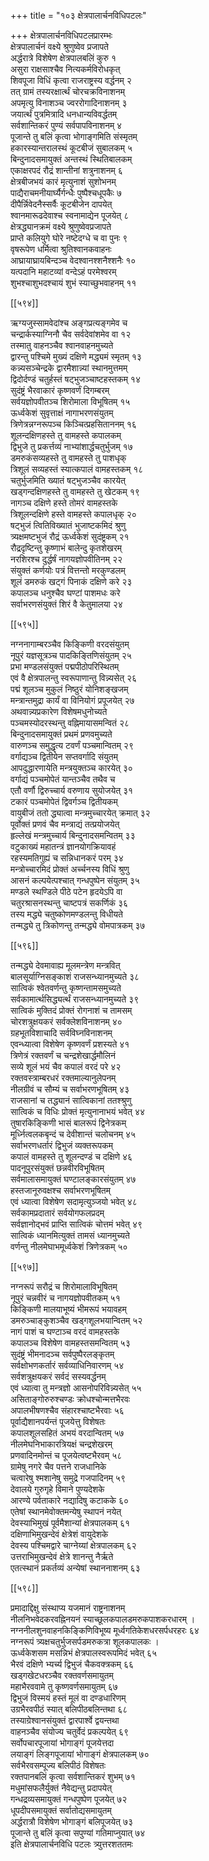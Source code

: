 +++
title = "१०३ क्षेत्रपालार्चनविधिपटलः"

+++
क्षेत्रपालार्चनविधिपटलप्रारम्भः  
क्षेत्रपालार्चनं वक्ष्ये श्रुणुष्वेव प्रजापते  
अर्द्धरात्रे विशेषेण क्षेत्रपालबलिं कुरु १  
असुरा राक्षसाश्चैव नित्यकर्मविरोधकृत्  
शिवपूजा विधिं कृत्वा राजराष्ट्रस्य वर्द्धनम् २  
तत् ग्रामं तस्यरक्षार्त्थं चोरचक्रविनाशनम्  
अपमृत्यु विनाशञ्च ज्वररोगादिनाशनम् ३  
जयार्त्थं पुत्रमित्रादि धनधान्यविवर्द्धतम्  
सर्वशान्तिकरं पुण्यं सर्वपापविनाशनम् ४  
पूजान्ते तु बलिं कृत्वा भोगाङ्गमिति संस्मृतम्  
हकारस्यान्तरालस्थं कूटबीजं सुबालकम् ५  
बिन्दुनादसमायुक्तं अन्तस्थं स्थितिबालकम्  
एकाक्षरपदं रौद्रं शान्तीनां शत्रुनाशनम् ६  
क्षेत्रबीजभयं कारं मृत्युनाशं सुशोभनम्  
पाद्यैराचमनीयार्घ्यैर्गन्धैः पुष्पैश्चधूपकैः ७  
दीपैर्न्निवेदनैस्सर्वैः कूटबीजेन दापयेत्  
श्वानमारूढदेवाश्च स्वनामाद्येन पूजयेत् ८  
क्षेत्रद्ध्यानक्रमं वक्ष्ये श्रुणुष्वेवप्रजापते  
प्राप्ते कलियुगे घोरे नष्टेदग्धे च वा पुनः ९  
वृषरूपेण धर्मित्वा श्रुतिश्वानकवाहनः  
आघ्रायाघ्रायबिन्दञ्च वेदश्वानश्शनैश्शनैः १०  
यत्पदानि महाटव्यां वन्देऽहं परमेश्वरम्  
शुभश्चाशुभदश्चायं शुभं स्याच्छुभवाहनम् ११  

[[५९४]]  

ऋग्यजुस्सामवेदांश्च अङ्गप्रत्यङ्गमेव च  
चन्द्रार्कस्याग्निनौ चैव सर्वदेवांशमेव वा १२  
तस्मातु वाहनञ्चैव श्वानवाहनमुच्यते  
द्वारन्तु पश्चिमे मुख्यं दक्षिणे मद्ध्यमं स्मृतम् १३  
कन्न्यसञ्चेन्द्रके द्वारमैशान्न्यां स्थानमुत्तमम्  
द्विदोर्दण्डं चतुर्हस्तं षट्भुजञ्चाष्टहस्तकम् १४  
सुदंष्ट्रं भैरवाकारं कृष्णवर्णं दिगम्बरम्  
सर्वयज्ञोपवीतञ्च शिरोमाला विभूषितम् १५  
ऊर्ध्वकेशं सुवृत्ताक्षं नागाभरणसंयुतम्  
त्रिणेत्रन्नग्नरूपञ्च किञ्चित्प्रहसिताननम् १६  
शूलन्दक्षिणहस्ते तु वामहस्ते कपालकम्  
द्विभुजे तु प्रकर्त्तव्यं नाभ्यांशार्द्धचतुर्भुजम् १७  
डमरुकंसव्यहस्ते तु वामहस्ते तु पाशधृक्  
त्रिशूलं सव्यहस्तं स्यात्कपालं वामहस्तकम् १८  
चतुर्भुजमिति ख्यातं षट्भुजञ्चैव कारयेत्  
खड्गन्दक्षिणहस्ते तु वामहस्ते तु खेटकम् १९  
नागञ्च दक्षिणे हस्ते तोमरं वामहस्तके  
त्रिशूलन्दक्षिणे हस्ते वामहस्ते कपालधृक् २०  
षट्भुजं त्वितिविख्यातं भुजाष्टकमिदं श्रुणु  
त्र्यक्षमष्टभुजं रौद्रं ऊर्ध्वकेशं सुदंष्ट्रकम् २१  
रौद्रदृष्टिन्तु कृष्णाभं बालेन्दु कृतशेखरम्  
नरशिरश्च दुर्द्धर्षं नागयज्ञोपवीतिनम् २२  
संयुक्तं कर्णयोः पत्रं वित्तन्तो मरकुण्डलम्  
शूलं डमरुकं खट्गं पिनाकं दक्षिणे करे २३  
कपालञ्च धनुश्चैव घण्टां पाशमधः करे  
सर्वाभरणसंयुक्तं शिरं वै केतुमालया २४  

[[५९५]]  

नग्ननागाम्बरञ्चैव किङ्किणी वरदसंयुतम्  
नूपुरं यज्ञसूत्रञ्च पादकिङ्तिणिसंयुतम् २५  
प्रभा मण्डलसंयुक्तं पद्मपीठोपरिस्थितम्  
एवं वै क्षेत्रपालन्तु स्वरूपाणान्तु विन्न्यसेत् २६  
पद्मं शूलञ्च मुकुलं निष्ठुरं योनिशङ्खजम्  
मन्त्रान्तमुद्रा कार्यं वा विनियोगं प्रपूजयेत् २७  
अथवान्न्यप्रकारेण विशेषमधुनोच्यते  
पञ्चमस्योदरस्थन्तु वह्निमायासमन्वितं २८  
बिन्दुनादसमायुक्तं प्रथमं प्रणवमुच्यते  
वारुणञ्च समुद्धृत्य टवर्णं पञ्चमान्वितम् २९  
वर्गाद्यञ्च द्वितीयेन सप्तवर्गादि संयुतम्  
आपदुद्धारणायेति मन्त्रयुक्तञ्च कारयेत् ३०  
वर्गाद्यं पञ्चमोपेतं यान्तञ्चैव तथैव च  
एतौ वर्णौ द्विरुच्चार्य वरुणाय सुयोजयेत् ३१  
टकारं पञ्चमोपेतं द्विवर्गञ्च द्वितीयकम्  
वायुबीजं ततो द्ध्यात्वा मन्त्रमुच्चारयेत् क्रमात् ३२  
पूर्वोक्तं प्रणवं चैव मन्त्राद्यं तत्प्रयोजयेत्  
हृल्लेखं मन्त्रमुच्चार्य बिन्दुनादसमन्वितम् ३३  
वटुकाख्यं महातन्त्रं ज्ञानयोगक्रियावहं  
रहस्यमतिगुह्यं च सन्निधानकरं परम् ३४  
मन्त्रोच्चारमिदं प्रोक्तं अर्च्चनस्य विधिं श्रुणु  
आसनं कल्पयेत्पश्चात् गन्धपुष्पेन संयुतम् ३५  
मण्डले स्थण्डिले पीठे पटेन हृदयेऽपि वा  
चतुरश्रासनस्थन्तु चाष्टपत्रं सकर्णिकं ३६  
तस्य मद्ध्ये चतुष्कोणमण्डलन्तु विधीयते  
तन्मद्ध्ये तु त्रिकोणन्तु तन्मद्ध्ये वोमपात्रकम् ३७  

[[५९६]]  

तन्मद्ध्ये देवमावाह्य मूलमन्त्रेण मन्त्रवित्  
बालसूर्याग्निसङ्काशं राजसन्ध्यानमुच्यते ३८  
सात्विकं श्वेतवर्णन्तु कृष्णन्तामसमुच्यते  
सर्वकामार्त्थसिद्ध्यर्त्थं राजसन्ध्यानमुच्यते ३९  
सात्विकं मुक्तिदं प्रोक्तं रोगनाशं च तामसम्  
चोरशत्रुक्षयकरं सर्वक्लेशविनाशनम् ४०  
ग्रहभूतविशाचादि सर्वविघ्नविनाशनम्  
एवन्ध्यात्वा विशेषेण कृष्णवर्णं प्रशस्यते ४१  
त्रिणेत्रं रक्तवर्णं च चन्द्रशेखार्द्धमौलिनं  
सव्ये शूलं भयं चैव कपालं वरदं परे ४२  
रक्तवस्त्राम्बरधरं रक्तमाल्यानुलेपनम्  
नीलग्रीवं च सौम्यं च सर्वाभरणभूषितम् ४३  
राजसानां च तद्ध्यानं सात्विकानां ततश्श्रुणु  
सात्विकं च विधिः प्रोक्तं मृत्युनानाभयं भवेत् ४४  
तुषारकिङ्किणी भासं बालरूपं द्विनेत्रकम्  
मूर्ध्नित्वलकबृन्दं च देवीशान्तं चलोचनम् ४५  
सर्वाभरणधर्तारं द्विभुजं व्यक्तरूपकम्  
कपालं वामहस्ते तु शूलन्दण्डं च दक्षिणे ४६  
पादनूपुरसंयुक्तं छन्नवीरविभूषितम्  
सर्वमालासमायुक्तं घण्टालङ्कारसंयुतम् ४७  
हस्तजानूरुवक्षश्च सर्वाभरणभूषितम्  
एवं ध्यात्वा विशेषेण सदामृत्युञ्जयो भवेत् ४८  
सर्वकामप्रदातारं सर्वयोगफलप्रदम्  
सर्वज्ञानोद्भवं प्राप्ति सात्विकं चोत्तमं भवेत् ४९  
सात्विकं ध्यानमित्युक्तं तामसं ध्यानमुच्यते  
वर्णन्तु नीलमेघाभमूर्ध्वकेशं त्रिणेत्रकम् ५०  

[[५९७]]  

नग्नरूपं सरौद्रं च शिरोमालाविभूषितम्  
नूपुरं चन्नवीरं च नागयज्ञोपवीतकम् ५१  
किङ्किणी मालयाभूष्यं भीमरूपं भयावहम्  
डमरुञ्चाङ्कुशञ्चैव खड्गशूलभयान्वितम् ५२  
नागं पाशं च घण्टाञ्च वरदं वामहस्तके  
कपालञ्च विशेषेण वामहस्तसमन्वितम् ५३  
सुदंष्ट्रं भीमनादञ्च सर्वपुष्पैरलङ्कृतम्  
सर्वक्षोभणकर्तारं सर्वव्याधिनिवारणम् ५४  
सर्वशत्रुक्षयकरं सर्वदं सस्यवर्द्धनम्  
एवं ध्यात्वा तु मन्त्रज्ञो आसनोपरिविन्न्यसेत् ५५  
असिताङ्गोरुरुश्चण्डः क्रोधश्चोन्मत्तभैरवः  
अपालभीषणश्चैव संहारश्चाष्टभैरवाः ५६  
पूर्वाद्यैशानपर्यन्तं पूजयेत्तु विशेषतः  
कपालशूलसहितं अभयं वरदान्वितम् ५७  
नीलमेघनिभाकारत्रियक्षं चन्द्रशेखरम्  
प्रणवादिनमोन्तं च पूजयेत्वष्टभैरवम् ५८  
ग्रामेषु नगरे चैव पत्तने राजधानिके  
चत्वारेषु श्मशानेषु समुद्रे गजपादिनम् ५९  
देवालये गुरुगृहे विमाने पुण्यदेशके  
आरण्ये पर्वताकारे नद्यादिषु कटाकके ६०  
एतेषां स्थानमेवोक्तमन्येषु स्थापनं नयेत्  
देवस्याभिमुखं पूर्वमैशान्यां क्षेत्रपालकम् ६१  
दक्षिणाभिमुखन्देवं क्षेत्रेशं वायुदेशके  
देवस्य पश्चिमद्वारे चाग्नेय्यां क्षेत्रपालकम् ६२  
उत्तराभिमुखन्देवं क्षेत्रे शानन्तु नैर्ऋते  
एतत्स्थानं प्रकर्तव्यं अन्येषां स्थाननाशनम् ६३  

[[५९८]]  

प्रमादाद्दिक्षु संस्थाप्य यजमानं राष्ट्रनाशनम्  
नीलनिभवेदकरवह्निनयनं स्याच्छूलकपालडमरुकपाशकरधारम् ।  
नग्ननीलशुनवाहनकिङ्किणिविभूष्य मूर्ध्वगतिकेशधरसर्पधरहरः ६४  
नग्नरूपं त्र्यक्षचतुर्भुजसर्पडमरुकत्रा शूलकपालकः ।  
ऊर्ध्वकेशसम मसन्निभं क्षेत्रपालस्वरूपमिदं भवेत् ६५  
भैरवं दक्षिणे भ्यर्च्य द्विभुजं चैकवक्त्रकम् ६६  
खड्गखेटधरञ्चैव रक्तवर्णसमायुतम्  
महाभैरववामे तु कृष्णवर्णसमायुतम् ६७  
द्विभुजं विस्मयं हस्तं मूलं वा दण्डधारिणम्  
उग्रभैरवपीठं स्यात् बलिपीठबलिन्तथा ६८  
तस्याग्रेश्वानसंयुक्तं द्वारपार्श्वे द्वयन्तथा  
वाहनञ्चैव संयोज्य चतुर्वेदं प्रकल्पयेत् ६९  
सर्वोपचारपूजायां भोगाङ्गं पूजयेत्तदा  
लयाङ्गं लिङ्गपूजायां भोगाङ्गं क्षेत्रपालकम् ७०  
सर्वभैरवसम्पूज्य बलिपीठं विशेषतः  
रक्तपानबलिं कृत्वा सर्वशान्तिकरं शुभम् ७१  
मधुमांसफलैर्युक्तं नैवेद्यन्तु प्रदापयेत्    
गन्धद्रव्यसमायुक्तं गन्धपुष्पेण पूजयेत् ७२  
धूपदीपसमायुक्तं सर्वातोद्यसमायुतम्  
अर्द्धरात्रौ विशेषेण भोगाङ्गं बलिपूजयेत् ७३  
पूजान्ते तु बलिं कृत्वा सपुण्यां गतिमाप्नुयात् ७४  
इति क्षेत्रपालार्चनविधि पटलः त्र्युत्तरशततमः  
